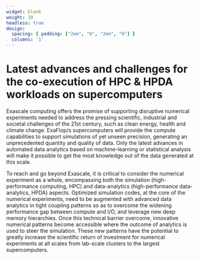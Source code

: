 ```yaml
---
widget: blank
weight: 30
headless: true
design:
  spacing: { padding: ["2em", "0", "2em", "0"] }
  columns: '1'
---
```


# Latest advances and challenges for the co-execution of HPC \& HPDA workloads on supercomputers

Exascale computing offers the promise of supporting disruptive numerical experiments needed to address the pressing scientific, industrial and societal challenges of the 21st century, such as clean energy, health and climate change.
ExaFlop/s supercomputers will provide the compute capabilities to support simulations of yet unseen precision, generating an unprecedented quantity and quality of data.
Only the latest advances in automated data analytics based on machine-learning or statistical analysis will make it possible to get the most knowledge out of the data generated at this scale.

To reach and go beyond Exascale, it is critical to consider the numerical experiment as a whole, encompassing both the simulation (high-performance computing, HPC) and data-analytics (high-performance data-analytics, HPDA) aspects.
Optimized simulation codes, at the core of the numerical experiments, need to be augmented  with  advanced data analytics in tight coupling patterns so as to overcome the widening performance gap between compute and I/O, and leverage new  deep memory hierarchies.
Once this technical barrier overcome, innovative numerical  patterns become accessible where the outcome of analytics is used to steer the simulation.
These new patterns have the potential to greatly increase the scientific return of investment for numerical experiments at all scales from lab-scale clusters to the largest supercomputers.
